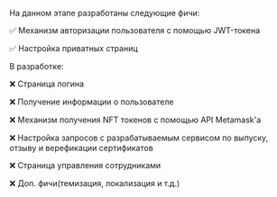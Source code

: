 На данном этапе разработаны следующие фичи:

✅ Механизм авторизации пользователя с помощью JWT-токена

✅ Настройка приватных страниц

В разработке:

❌ Страница логина

❌ Получение информации о пользователе

❌ Механизм получения NFT токенов с помощью API Metamask'а

❌ Настройка запросов с разрабатываемым сервисом по выпуску, отзыву и верефикации сертификатов

❌ Страница управления сотрудниками

❌ Доп. фичи(темизация, локализация и т.д.)

